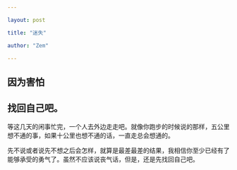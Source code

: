 ```yaml
---

layout: post

title: "迷失"

author: "Zem"

---
```


<!--大概是从前几周看那本攻防宝典的时候开始的吧，我愈发频繁的拿起手机又放下，拿起又放下……几乎到了疯狂的地步。这种孤独以前也有，但是无伤大雅，但是我发现事情已经逐渐开始失控了。

自认为敏感，所以会斤斤计较，患得患失。然后情绪开始低落，开始满脑子想，然后抽根烟，听歌的时候觉得每句歌词都在说自己。

我迷失了。这个结论是15号早上醒来的一瞬间得出的。说起来可能自己都不敢信，自诩为爱自己大过一切的我居然有这种感觉。然后我记得，当时自己开始回想起前一天晚上的事：坐在酒吧的时候，突然就想起了表白这件事，但是当时的情景还有她的回应让我觉得真的没有一点点成功的概率。然后就一直分神在想这件事，就和人间中毒里的男主一样。很容易被她发现了，但是我还是怂了，我不敢也不会在明知可能性渺茫的情况下告诉她我心情不好完全是因为她。临走的时候还想挣扎一下，但是等到了出租车停到面前，我还是没有勇气去抱她一下。自己一直鞭策自己要行动力MAX的话在那时就是狗屎。分开之后忙于和各种哥哥吃饭，但是等到了第二天下午我被人鸽了闲下来之后，我的脑子就完全被她占据了。站在怀远市场的街头，虽然说起来矫情且可笑，但是当时真的心中满满的空虚与难过。一直到晚上，还是在想她。那种一直在想却没有任何头绪的情况，哪怕现在我还是忘不了。

14号晚上，回到于鹏家里，我还是在想。突然一瞬间想去见她，于是微信上问她在哪。过了会她说在单位。我又突然觉得，在没想通之前，哪怕冲动地见了一面，仍旧是于事无补。只会给她添堵。我又不是她的谁，我哪里来的资格耽误她的时间。于是作罢。

到了第二天早上醒来，我算是明白了。我因为自己当前的处境，因为满脑子的她，因为害怕，所以丧失了理智，所以迷失了。-->

## 因为害怕

<!--从一开始的时候，我脑子里就有种想法：我承受不了失去她的代价。很多话一旦说出口很多窗户纸一旦捅破就没有回头的路了。我明白俩人之间巨大的鸿沟，从一开始我就明白。所以我如履薄冰。我真的不敢想象如果我失去一个这样的人以后会怎样。

正是因为这份害怕所以我是真的怂。患得患失，因为这份顾及。

但是同样像我这样的人怎么会甘心。但是又能怎样呢？嗯？-->

## 找回自己吧。

<!--我不会因为自己受了折磨，就要求对方一定要给我回报，而她也肯定不愿意仅仅是因为感动和我在一起，这样迷失自我的人不值得和她在一起。

我想通了。先找回自己吧。就像人人都懂的大道理上说的那样，先学会了爱自己，才能有爱别人的能力和权利。卑微和满腔的感情不值一文。她也不会希望我做个迷失在她身上的人的。-->

等这几天的闲事忙完，一个人去外边走走吧。就像你跑步的时候说的那样，五公里想不通的事，如果十公里也想不通的话，一直走总会想通的。

先不说或者说先不想之后会怎样，就算是最差最差的结果，我相信你至少已经有了能够承受的勇气了。虽然不应该说丧气话，但是，还是先找回自己吧。

